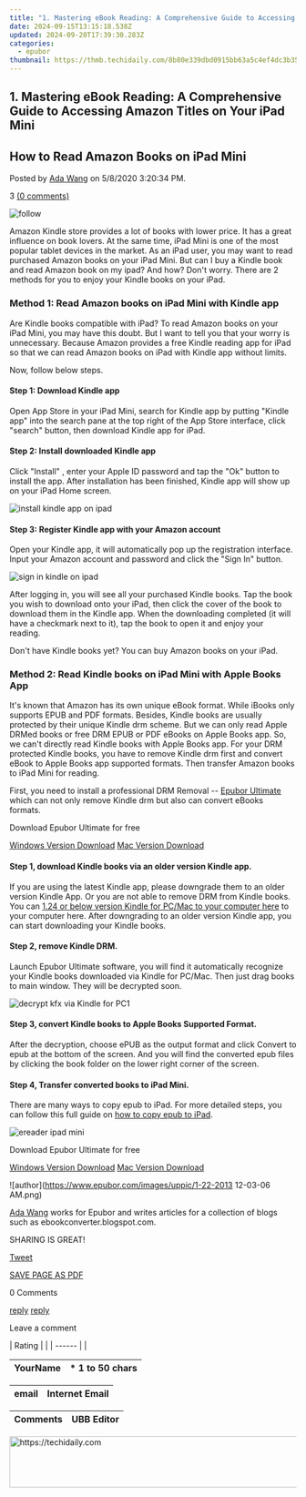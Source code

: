 ```yaml
---
title: "1. Mastering eBook Reading: A Comprehensive Guide to Accessing Amazon Titles on Your iPad Mini"
date: 2024-09-15T13:15:18.538Z
updated: 2024-09-20T17:39:30.283Z
categories:
  - epubor
thumbnail: https://thmb.techidaily.com/8b80e339dbd0915bb63a5c4ef4dc3b35128d5a8fefa5d8cd2d10ef2a2fa6ce03.jpg
---
```


## 1. Mastering eBook Reading: A Comprehensive Guide to Accessing Amazon Titles on Your iPad Mini

## How to Read Amazon Books on iPad Mini

Posted by [Ada Wang](https://plus.google.com/+AdaWang/posts) on 5/8/2020 3:20:34 PM.

3 [(0 comments)](http://www.epubor.com/#comment-area) 

![follow](http://www.epubor.com/images/follow.png)

Amazon Kindle store provides a lot of books with lower price. It has a great influence on book lovers. At the same time, iPad Mini is one of the most popular tablet devices in the market. As an iPad user, you may want to read purchased Amazon books on your iPad Mini. But can I buy a Kindle book and read Amazon book on my ipad? And how? Don't worry. There are 2 methods for you to enjoy your Kindle books on your iPad.

### Method 1: Read Amazon books on iPad Mini with Kindle app

 Are Kindle books compatible with iPad? To read Amazon books on your iPad Mini, you may have this doubt. But I want to tell you that your worry is unnecessary. Because Amazon provides a free Kindle reading app for iPad so that we can read Amazon books on iPad with Kindle app without limits. 

Now, follow below steps.

#### Step 1: Download Kindle app 

Open App Store in your iPad Mini, search for Kindle app by putting "Kindle app" into the search pane at the top right of the App Store interface, click "search" button, then download Kindle app for iPad.

#### Step 2: Install downloaded Kindle app 

Click "Install" , enter your Apple ID password and tap the "Ok" button to install the app. After installation has been finished, Kindle app will show up on your iPad Home screen.

![install kindle app on ipad](http://www.epubor.com/images/uppic/install-kindle-app-on-ipad.jpg)

#### Step 3: Register Kindle app with your Amazon account

Open your Kindle app, it will automatically pop up the registration interface. Input your Amazon account and password and click the "Sign In" button.

![sign in kindle on ipad](http://www.epubor.com/images/uppic/sign-in-kindle-on-ipad.jpg)

After logging in, you will see all your purchased Kindle books. Tap the book you wish to download onto your iPad, then click the cover of the book to download them in the Kindle app. When the downloading completed (it will have a checkmark next to it), tap the book to open it and enjoy your reading. 

 Don't have Kindle books yet? You can buy Amazon books on your iPad.

### Method 2: Read Kindle books on iPad Mini with Apple Books App

It's known that Amazon has its own unique eBook format. While iBooks only supports EPUB and PDF formats. Besides, Kindle books are usually protected by their unique Kindle drm scheme. But we can only read Apple DRMed books or free DRM EPUB or PDF eBooks on Apple Books app. So, we can't directly read Kindle books with Apple Books app. For your DRM protected Kindle books, you have to remove Kindle drm first and convert eBook to Apple Books app supported formats. Then transfer Amazon books to iPad Mini for reading.

First, you need to install a professional DRM Removal -- [Epubor Ultimate](https://tools.techidaily.com/epubor/ultimate/) which can not only remove Kindle drm but also can convert eBooks formats.

Download Epubor Ultimate for free

[Windows Version Download](https://tools.techidaily.com/epubor/ultimate/) [Mac Version Download](https://tools.techidaily.com/epubor/ultimate/) 

#### Step 1, download Kindle books via an older version Kindle app.

If you are using the latest Kindle app, please downgrade them to an older version Kindle App. Or you are not able to remove DRM from Kindle books. You can [1.24 or below version Kindle for PC/Mac to your computer here](https://tools.techidaily.com/epubor/products/) to your computer here. After downgrading to an older version Kindle app, you can start downloading your Kindle books.

#### Step 2, remove Kindle DRM.

Launch Epubor Ultimate software, you will find it automatically recognize your Kindle books downloaded via Kindle for PC/Mac. Then just drag books to main window. They will be decrypted soon.

![decrypt kfx via Kindle for PC1](http://www.epubor.com/images/uppic/decrypt-kfx-via-Kindle-for-PC1.png)

#### Step 3, convert Kindle books to Apple Books Supported Format.

After the decryption, choose ePUB as the output format and click Convert to epub at the bottom of the screen. And you will find the converted epub files by clicking the book folder on the lower right corner of the screen. 

#### Step 4, Transfer converted books to iPad Mini.

There are many ways to copy epub to iPad. For more detailed steps, you can follow this full guide on [how to copy epub to iPad](https://tools.techidaily.com/epubor/products/). 

![ereader ipad mini](http://www.epubor.com/images/uppic/ereader-ipad-mini.png)

Download Epubor Ultimate for free

[Windows Version Download](https://tools.techidaily.com/epubor/ultimate/) [Mac Version Download](https://tools.techidaily.com/epubor/ultimate/) 

![author](https://www.epubor.com/images/uppic/1-22-2013 12-03-06 AM.png)

[Ada Wang](https://plus.google.com/+AdaWang/posts) works for Epubor and writes articles for a collection of blogs such as ebookconverter.blogspot.com.

SHARING IS GREAT!

[Tweet](https://twitter.com/share) 

[SAVE PAGE AS PDF](https://tools.techidaily.com/epubor/products/) 

0 Comments

[reply](https://tools.techidaily.com/epubor/products/) [reply](https://tools.techidaily.com/epubor/products/) 

Leave a comment

| Rating |  |
| ------ |  |

| YourName | \*  1 to 50 chars |
| -------- | ----------------- |

| email | Internet Email |
| ----- | -------------- |

| Comments | UBB Editor |
| -------- | ---------- |

<ins class="adsbygoogle"
     style="display:block"
     data-ad-format="autorelaxed"
     data-ad-client="ca-pub-7571918770474297"
     data-ad-slot="1223367746"></ins>

<ins class="adsbygoogle"
     style="display:block"
     data-ad-client="ca-pub-7571918770474297"
     data-ad-slot="8358498916"
     data-ad-format="auto"
     data-full-width-responsive="true"></ins>



<!-- affiliate ads begin -->
<a href="https://aligracehair.sjv.io/c/5597632/2080317/19272" target="_top" id="2080317">
  <img src="//a.impactradius-go.com/display-ad/19272-2080317" border="0" alt="https://techidaily.com" width="728" height="90"/>
</a>
<img height="0" width="0" src="https://aligracehair.sjv.io/i/5597632/2080317/19272" style="position:absolute;visibility:hidden;" border="0" />
<!-- affiliate ads end -->

